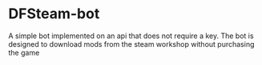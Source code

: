 # DFSteam-bot
A simple bot implemented on an api that does not require a key. The bot is designed to download mods from the steam workshop without purchasing the game
